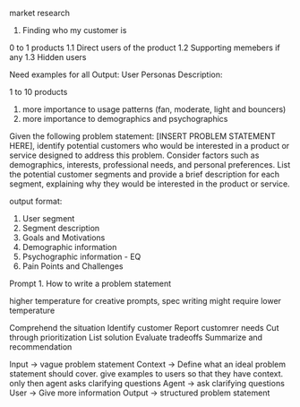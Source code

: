 market research


1. Finding who my customer is

0 to 1 products
1.1 Direct users of the product
1.2 Supporting memebers if any
1.3 Hidden users

Need examples for all
Output: User Personas
Description:

1 to 10 products
1. more importance to usage patterns (fan, moderate, light and bouncers) 
2. more importance to demographics and psychographics


Given the following problem statement: [INSERT PROBLEM STATEMENT HERE], 
identify potential customers who would be interested in a product or service designed to address this problem. 
Consider factors such as demographics, interests, professional needs, and personal preferences. 
List the potential customer segments and provide a brief description for each segment, explaining why they would be interested in the product or service.


output format:
1. User segment
2. Segment description
3. Goals and Motivations
4. Demographic information 
5. Psychographic information - EQ
6. Pain Points and Challenges


Prompt 1. How to write a problem statement


higher temperature for creative prompts, 
spec writing might require lower temperature


Comprehend the situation
Identify customer
Report customrer needs
Cut through prioritization
List solution
Evaluate tradeoffs
Summarize and recommendation

Input -> vague problem statement
Context -> Define what an ideal problem statement should cover. give examples to users so that they have context. only then agent asks clarifying questions
Agent -> ask clarifying questions
User -> Give more information
Output -> structured problem statement